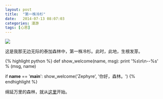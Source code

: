 ```yaml
---
layout: post
title:  "第一株冷杉"
date:   2014-07-13 08:07:03
categories: 漫游
tags: [心思]
---
```


<img class="myimg" src="http://zephyre.qiniudn.com/blog/Taiga-01.jpg?imageView/1/w/800/h/360/q/85" />

这是我那无边无际的泰加森林中，第一株冷杉。此时，此地，生根发芽。

{% highlight python %}
def show_welcome(name, msg):
    print '%s\n\n--%s' % (msg, name)

if __name__ == '__main__':
    show_welcome('Zephyre', '你好，森林。')
{% endhighlight %}

绵延万里的森林，就从[这里][taiga-home]开始。

[taiga-home]: http://blog.zephyre.me